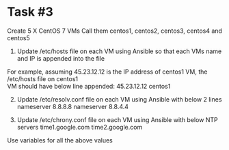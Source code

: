 # Task #3
 
Create 5 X CentOS 7 VMs 
Call them centos1, centos2, centos3, centos4 and centos5 
 
1. Update /etc/hosts file on each VM using Ansible so that each VMs name and IP is appended into the 
file 
 
For example, assuming 45.23.12.12 is the IP address of centos1 VM, the /etc/hosts file on centos1  
VM should have below line appended: 
45.23.12.12  centos1 
 
2. Update /etc/resolv.conf file on each VM using Ansible with below 2 lines 
nameserver 8.8.8.8 
nameserver 8.8.4.4 
 
3. Update /etc/chrony.conf file on each VM using Ansible with below NTP servers 
time1.google.com 
time2.google.com 
 
Use variables for all the above values

